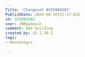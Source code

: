 ```yaml
---
Title: 'Changeset #155804582'
PublishDate: 2024-08-26T22:17:43Z
id: 155804582
user: JBBgameich
comment: Add building
created_by: iD 2.30.2
tags:
- Montenegro

---
```

